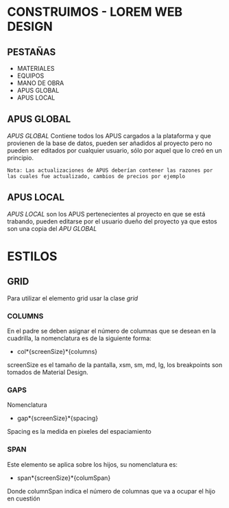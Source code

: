 # CONSTRUIMOS - LOREM WEB DESIGN

## PESTAÑAS

- MATERIALES
- EQUIPOS
- MANO DE OBRA
- APUS GLOBAL
- APUS LOCAL

## APUS GLOBAL

_APUS GLOBAL_ Contiene todos los APUS cargados a la plataforma y que provienen de la base de datos, pueden ser añadidos al proyecto pero no pueden ser editados por cualquier usuario, sólo por aquel que lo creó en un principio.

`Nota: Las actualizaciones de APUS deberían contener las razones por las cuales fue actualizado, cambios de precios por ejemplo`

## APUS LOCAL

_APUS LOCAL_ son los APUS pertenecientes al proyecto en que se está trabando, pueden editarse por el usuario dueño del proyecto ya que estos son una copia del _APU GLOBAL_

# ESTILOS

## GRID

Para utilizar el elemento grid usar la clase _grid_

### COLUMNS

En el padre se deben asignar el número de columnas que se desean en la cuadrilla, la nomenclatura es de la siguiente forma:

- col*{screenSize}*{columns}

screenSize es el tamaño de la pantalla, xsm, sm, md, lg, los breakpoints son tomados de Material Design.

### GAPS

Nomenclatura

- gap*{screenSize}*{spacing}

Spacing es la medida en pixeles del espaciamiento

### SPAN

Este elemento se aplica sobre los hijos, su nomenclatura es:

- span*{screenSize}*{columSpan}

Donde columnSpan indica el número de columnas que va a ocupar el hijo en cuestión
